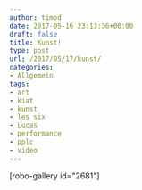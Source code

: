 ```yaml
---
author: timod
date: 2017-05-16 23:13:36+00:00
draft: false
title: Kunst!
type: post
url: /2017/05/17/kunst/
categories:
- Allgemein
tags:
- art
- kiat
- kunst
- les six
- Lucas
- performance
- pplc
- video
---
```


[robo-gallery id="2681"]
